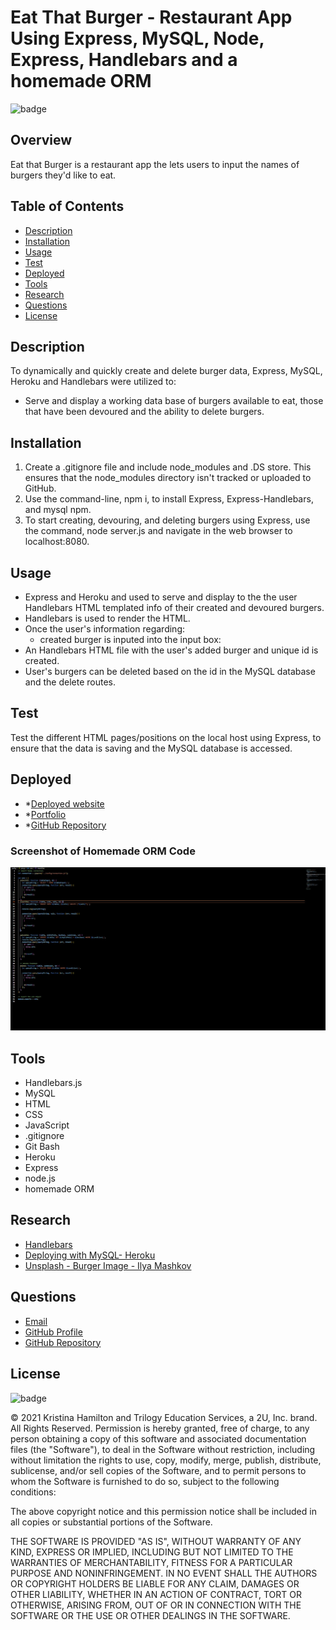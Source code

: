 # Eat That Burger - Restaurant App Using Express, MySQL, Node, Express, Handlebars and a homemade ORM

![badge](https://img.shields.io/badge/License-mit-blue)

## Overview

Eat that Burger is a restaurant app the lets users to input the names of burgers they'd like to eat.

## Table of Contents

- [Description](#description)
- [Installation](#installation)
- [Usage](#usage)
- [Test](#test)
- [Deployed](#deployed)
- [Tools](#tools)
- [Research](#research)
- [Questions](#questions)
- [License](#license)

## Description

To dynamically and quickly create and delete burger data, Express, MySQL, Heroku and Handlebars were utilized to:

- Serve and display a working data base of burgers available to eat, those that have been devoured and the ability to
  delete burgers.

## Installation

1. Create a .gitignore file and include node_modules and .DS store. This ensures that the node_modules directory isn't
   tracked or uploaded to GitHub.
2. Use the command-line, npm i, to install Express, Express-Handlebars, and mysql npm.
3. To start creating, devouring, and deleting burgers using Express, use the command, node server.js and navigate in the
   web browser to localhost:8080.

## Usage

- Express and Heroku and used to serve and display to the the user Handlebars HTML templated info of their created and
  devoured burgers.
- Handlebars is used to render the HTML.
- Once the user's information regarding:
  - created burger is inputed into the input box:
- An Handlebars HTML file with the user's added burger and unique id is created.
- User's burgers can be deleted based on the id in the MySQL database and the delete routes.

## Test

Test the different HTML pages/positions on the local host using Express, to ensure that the data is saving and the MySQL
database is accessed.

## Deployed

- \*[Deployed website](https://protected-lowlands-49340.herokuapp.com/)
- \*[Portfolio](https://kay0s.github.io/Dynamic-Portfolio/portfolio.html)
- \*[GitHub Repository](https://github.com/Kay0s/burger)

### Screenshot of Homemade ORM Code

![Screenshot of Homemade ORM Code](./codeScreenshot.jpg)

## Tools

- Handlebars.js
- MySQL
- HTML
- CSS
- JavaScript
- .gitignore
- Git Bash
- Heroku
- Express
- node.js
- homemade ORM

## Research

- [Handlebars](https://handlebarsjs.com/)
- [Deploying with MySQL- Heroku](https://devcenter.heroku.com/articles/jawsdb)
- [Unsplash - Burger Image - Ilya Mashkov](https://unsplash.com/photos/_qxbJUr9RqI)

## Questions

- [Email](hamilton.kristina@gmail.com)
- [GitHub Profile](https://github.com/Kay0s)
- [GitHub Repository](https://github.com/Kay0s/burger)

## License

![badge](https://img.shields.io/badge/License-mit-blue)

© 2021 Kristina Hamilton and Trilogy Education Services, a 2U, Inc. brand. All Rights Reserved. Permission is hereby
granted, free of charge, to any person obtaining a copy of this software and associated documentation files (the
"Software"), to deal in the Software without restriction, including without limitation the rights to use, copy, modify,
merge, publish, distribute, sublicense, and/or sell copies of the Software, and to permit persons to whom the Software
is furnished to do so, subject to the following conditions:

The above copyright notice and this permission notice shall be included in all copies or substantial portions of the
Software.

THE SOFTWARE IS PROVIDED "AS IS", WITHOUT WARRANTY OF ANY KIND, EXPRESS OR IMPLIED, INCLUDING BUT NOT LIMITED TO THE
WARRANTIES OF MERCHANTABILITY, FITNESS FOR A PARTICULAR PURPOSE AND NONINFRINGEMENT. IN NO EVENT SHALL THE AUTHORS OR
COPYRIGHT HOLDERS BE LIABLE FOR ANY CLAIM, DAMAGES OR OTHER LIABILITY, WHETHER IN AN ACTION OF CONTRACT, TORT OR
OTHERWISE, ARISING FROM, OUT OF OR IN CONNECTION WITH THE SOFTWARE OR THE USE OR OTHER DEALINGS IN THE SOFTWARE.
